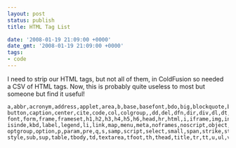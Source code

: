 ```yaml
---
layout: post
status: publish
title: HTML Tag List

date: '2008-01-19 21:09:00 +0000'
date_gmt: '2008-01-19 21:09:00 +0000'
tags:
- code
---
```

I need to strip our HTML tags, but not all of them, in ColdFusion so needed a CSV of HTML tags. Now, this is probably quite useless to most but someone but find it useful!
```
a,abbr,acronym,address,applet,area,b,base,basefont,bdo,big,blockquote,body,br,
button,caption,center,cite,code,col,colgroup,,dd,del,dfn,dir,div,dl,dt,em,fieldset,
font,form,frame,frameset,h1,h2,h3,h4,h5,h6,head,hr,html,i,iframe,img,input,ins,
isinde,kbd,label,legend,li,link,map,menu,meta,noframes,noscript,object,ol,
optgroup,option,p,param,pre,q,s,samp,script,select,small,span,strike,strong,
style,sub,sup,table,tbody,td,textarea,tfoot,th,thead,title,tr,tt,u,ul,var
```
